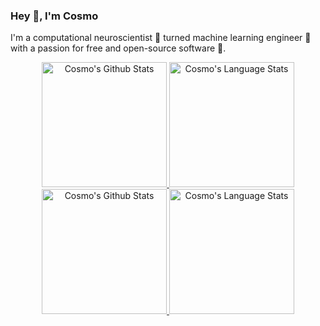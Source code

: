 ### Hey 👋, I'm Cosmo

I'm a computational neuroscientist 🧠 turned machine learning engineer 🤖 with a passion for free and open-source software 🐧.

<!-- Light Mode -->
<div align="center"> 
<a href="https://github.com/cosmojg#gh-light-mode-only">
<img height=200 src="https://github-readme-stats-git-master-rstaa-rickstaa.vercel.app/api?username=cosmojg&show_icons=true&theme=gruvbox_light&hide=stars&include_all_commits=true&count_private=true&line_height=28&hide_border=1&card_width=450&role=OWNER,COLLABORATOR#gh-light-mode-only" alt="Cosmo's Github Stats" />
</a>
<a href="https://github.com/cosmojg#gh-light-mode-only">
<img height=200 src="https://github-readme-stats-git-master-rstaa-rickstaa.vercel.app/api/top-langs/?username=cosmojg&layout=compact&langs_count=10&hide_border=1&role=OWNER,COLLABORATOR&theme=gruvbox_light#gh-light-mode-only" alt="Cosmo's Language Stats" />
</a>
</div>

<!-- Dark Mode -->
<div align="center"> 
<a href="https://github.com/cosmojg#gh-dark-mode-only">
<img height=200 src="https://github-readme-stats-git-master-rstaa-rickstaa.vercel.app/api?username=cosmojg&show_icons=true&theme=tokyonight&hide=stars&include_all_commits=true&count_private=true&line_height=28&hide_border=1&card_width=450&role=OWNER,COLLABORATOR#gh-dark-mode-only" alt="Cosmo's Github Stats" />
</a>
<a href="https://github.com/cosmojg#gh-dark-mode-only">
<img height=200 src="https://github-readme-stats-git-master-rstaa-rickstaa.vercel.app/api/top-langs/?username=cosmojg&layout=compact&langs_count=10&hide_border=1&role=OWNER,COLLABORATOR&theme=tokyonight#gh-dark-mode-only" alt="Cosmo's Language Stats" />
</a>
</div>

</br>
